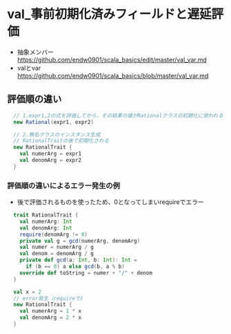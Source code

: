 # val_事前初期化済みフィールドと遅延評価
- 抽象メンバー https://github.com/endw0901/scala_basics/edit/master/val_var.md
- valとvar https://github.com/endw0901/scala_basics/blob/master/val_var.md

## 評価順の違い
```scala
  // 1.expr1,2の式を評価してから、その結果の値がRationalクラスの初期化に使われる
  new Rational(expr1, expr2)

  // 2.無名クラスのインスタンス生成
  // RationalTraitの後で初期化される
  new RationalTrait {
    val numerArg = expr1
    val denomArg = expr2
  }
```

### 評価順の違いによるエラー発生の例
- 後で評価されるものを使ったため、0となってしまいrequireでエラー

```scala
  trait RationalTrait {
    val numerArg: Int
    val denomArg: Int
    require(denomArg != 0)
    private val g = gcd(numerArg, denomArg)
    val numer = numerArg / g
    val denom = denomArg / g
    private def gcd(a: Int, b: Int): Int =
      if (b == 0) a else gcd(b, a % b)
    override def toString = numer + "/" + denom
  }

  val x = 2
  // error発生（requireで)
  new RationalTrait {
    val numerArg = 1 * x
    val denomArg = 2 * x
  }
```
